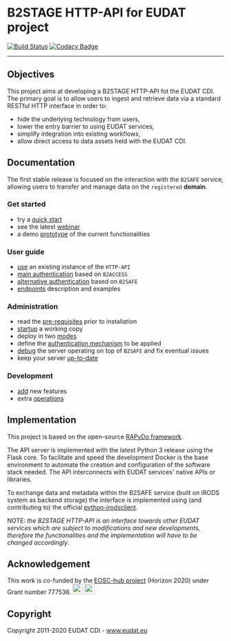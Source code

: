 # B2STAGE HTTP-API for EUDAT project

[![Build Status](https://travis-ci.com/EUDAT-B2STAGE/http-api.svg?branch=1.1.2)](https://travis-ci.com/EUDAT-B2STAGE/http-api) [![Codacy Badge](https://api.codacy.com/project/badge/Grade/3d59eae46ec040008a99116396229dff)](https://www.codacy.com/app/EUDAT/http-api?utm_source=github.com&utm_medium=referral&utm_content=EUDAT-B2STAGE/http-api&utm_campaign=Badge_Grade)

---

## Objectives

This project aims at developing a B2STAGE HTTP-API fot the EUDAT CDI.
The primary goal is to allow users to ingest and retrieve data via a standard RESTful HTTP interface in order to:

- hide the underlying technology from users,
- lower the entry barrier to using EUDAT services,
- simplify integration into existing workflows,
- allow direct access to data assets held with the EUDAT CDI.

## Documentation

The first stable release is focused on the interaction with the `B2SAFE` service, allowing users to transfer and manage data on the `registered` **domain**.

### Get started

- try a [quick start](docs/quick_start.md)
- see the latest [webinar](https://pdonorio.github.io/chapters/webinars/b2stage)
- a demo [prototype](docs/prototype.md) of the current functionalities

### User guide

- [use](docs/user/user.md) an existing instance of the `HTTP-API`
- [main authentication](docs/user/authentication.md) based on `B2ACCESS`
- [alternative authentication](docs/user/authentication_b2safe.md) based on `B2SAFE`
- [endpoints](docs/user/endpoints.md) description and examples

### Administration

- read the [pre-requisites](docs/deploy/preq.md) prior to installation
- [startup](docs/deploy/startup.md) a working copy
- deploy in two [modes](docs/deploy/modes.md)
- define the [authentication mechanism](docs/deploy/authentication.md) to be applied
- [debug](docs/deploy/debugging.md) the server operating on top of `B2SAFE` and fix eventual issues
- keep your server [up-to-date](docs/deploy/updates.md)

### Development

- [add](docs/development/development.md) new features
- extra [operations](docs/development/operations.md)

## Implementation

This project is based on the open-source [RAPyDo framework](https://github.com/rapydo).

The API server is implemented with the latest Python 3 release using the Flask core. To facilitate and speed the development Docker is the base environment to automate the creation and configuration of the software stack needed.
The API interconnects with EUDAT services' native APIs or libraries.

To exchange data and metadata within the B2SAFE service (built on iRODS system as backend storage) the interface is implemented using (and contributing to) the official [python-irodsclient](https://github.com/irods/python-irodsclient).

NOTE: _the B2STAGE HTTP-API is an interface towards other EUDAT services which are subject to modifications and new developments, therefore the functionalities and the implementation will have to be changed accordingly_.

## Acknowledgement

This work is co-funded by the [EOSC-hub project](http://eosc-hub.eu/) (Horizon 2020) under Grant number 777536.
<img src="https://wiki.eosc-hub.eu/download/attachments/1867786/eu%20logo.jpeg?version=1&modificationDate=1459256840098&api=v2" height="24">
<img src="https://wiki.eosc-hub.eu/download/attachments/18973612/eosc-hub-web.png?version=1&modificationDate=1516099993132&api=v2" height="24">

## Copyright

Copyright 2011-2020 EUDAT CDI - www.eudat.eu
